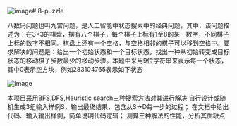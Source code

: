 ![image](https://github.com/wahaoawahaoa/8-puzzle/assets/119476786/9a55eaa1-8ead-4e04-b631-edec77a7e514)# 8-puzzle

八数码问题也叫九宫问题，是人工智能中状态搜索中的经典问题，其中，该问题描述为：在3×3的棋盘，摆有八个棋子，每个棋子上标有1至8的某一数字，不同棋子上标的数字不相同。棋盘上还有一个空格，与空格相邻的棋子可以移到空格中。要求解决的问题是：给出一个初始状态和一个目标状态，找出一种从初始转变成目标状态的移动棋子步数最少的移动步骤。本题中采用9位字符串来表示每一个状态，其中0表示空方块，例如283104765表示如下状态

![image](https://github.com/wahaoawahaoa/8-puzzle/assets/119476786/5e162203-436b-4014-b8d5-d09af530d58c)

本项目采用BFS,DFS,Heuristic search三种搜索方法对其进行解决
自行设计或随机生成3组输入样例S，输出最终结果，包含从S->D每一步的过程；
在文档中给出代码、输入输出样例，简单说明代码逻辑；
测算三种解法的性能，分析其优缺点
